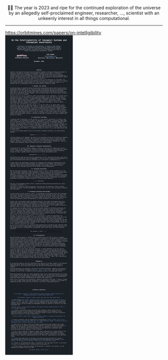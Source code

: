 <p align="center" width="100%">👋👋 The year is 2023 and ripe for the continued exploration of the universe by an allegedly self-proclaimed engineer, researcher, ..., scientist with an unkeenly interest in all things computational.</p>

---

https://orbitmines.com/papers/on-intelligibility
![2022.On_the_Intelligibility_of_(dynamic)_Systems_and_Conceptual_Uncertainty.jpeg](https://github.com/orbitmines/.github/blob/main/profile/papers/2022.On_the_Intelligibility_of_(dynamic)_Systems_and_Conceptual_Uncertainty.jpeg)

